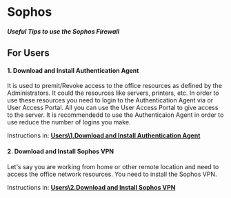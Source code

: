 # Sophos

##### Useful Tips to use the Sophos Firewall

## For Users

#### 1. Download and Install Authentication Agent

It is used to premit/Revoke access to the office resources as defined by the Administrators. It could the resources like servers, printers, etc. In order to use these resources you need to login to the Authentication Agent via or User Access Portal. All you can use the User Access Portal to give access to the server. It is recommendedd to use the Authenticaion Agent in order to use reduce the number of logins you make.

Instructions in: **[Users\1.Download and Install Authentication Agent](/Users/1.Download%20and%20Install%20Authentication%20Agent.md)**
&nbsp;

#### 2. Download and Install Sophos VPN

Let's say you are working from home or other remote location and need to access the office network resources. You need to install the Sophos VPN.

Instructions in: **[Users\2.Download and Install Sophos VPN](Users/2.Download%20and%20Install%20Sophos%20VPN.md)**
